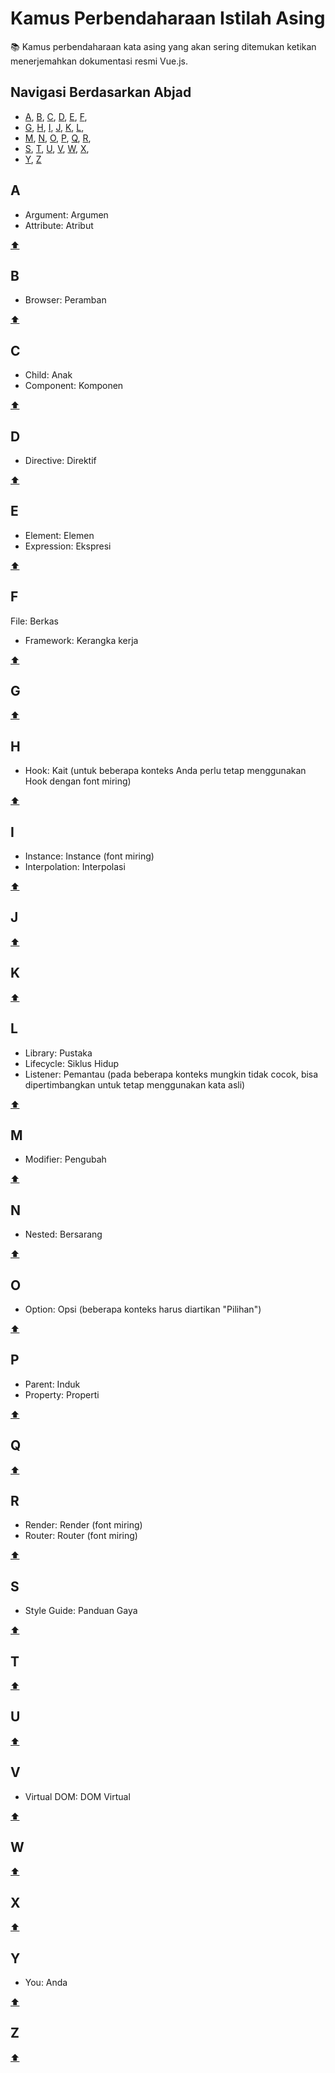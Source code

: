 # Kamus Perbendaharaan Istilah Asing

📚 Kamus perbendaharaan kata asing yang akan sering ditemukan ketikan menerjemahkan dokumentasi resmi Vue.js.

## Navigasi Berdasarkan Abjad

+ [A](#a), [B](#b), [C](#c), [D](#d), [E](#e), [F](#f),
+ [G](#g), [H](#h), [I](#i), [J](#j), [K](#k), [L](#l),
+ [M](#m), [N](#n), [O](#o), [P](#p), [Q](#q), [R](#r),
+ [S](#s), [T](#t), [U](#u), [V](#v), [W](#w), [X](#x),
+ [Y](#y), [Z](#z)

## A

- Argument: Argumen
- Attribute: Atribut

[⬆️](#navigasi-berdasarkan-abjad)

## B

- Browser: Peramban

[⬆️](#navigasi-berdasarkan-abjad)

## C

- Child: Anak
- Component: Komponen

[⬆️](#navigasi-berdasarkan-abjad)

## D

- Directive: Direktif

[⬆️](#navigasi-berdasarkan-abjad)

## E

- Element: Elemen
- Expression: Ekspresi

[⬆️](#navigasi-berdasarkan-abjad)

## F

File: Berkas

- Framework: Kerangka kerja

[⬆️](#navigasi-berdasarkan-abjad)

## G


[⬆️](#navigasi-berdasarkan-abjad)

## H

- Hook: Kait (untuk beberapa konteks Anda perlu tetap menggunakan Hook dengan font miring)

[⬆️](#navigasi-berdasarkan-abjad)

## I

- Instance: Instance (font miring)
- Interpolation: Interpolasi

[⬆️](#navigasi-berdasarkan-abjad)

## J


[⬆️](#navigasi-berdasarkan-abjad)

## K

[⬆️](#navigasi-berdasarkan-abjad)

## L

- Library: Pustaka
- Lifecycle: Siklus Hidup
- Listener: Pemantau (pada beberapa konteks mungkin tidak cocok, bisa dipertimbangkan untuk tetap menggunakan kata asli)

[⬆️](#navigasi-berdasarkan-abjad)

## M

- Modifier: Pengubah

[⬆️](#navigasi-berdasarkan-abjad)

## N

- Nested: Bersarang

[⬆️](#navigasi-berdasarkan-abjad)

## O

- Option: Opsi (beberapa konteks harus diartikan "Pilihan")

[⬆️](#navigasi-berdasarkan-abjad)

## P

- Parent: Induk
- Property: Properti

[⬆️](#navigasi-berdasarkan-abjad)

## Q


[⬆️](#navigasi-berdasarkan-abjad)

## R

- Render: Render (font miring)
- Router: Router (font miring)

[⬆️](#navigasi-berdasarkan-abjad)

## S

- Style Guide: Panduan Gaya


[⬆️](#navigasi-berdasarkan-abjad)

## T


[⬆️](#navigasi-berdasarkan-abjad)

## U


[⬆️](#navigasi-berdasarkan-abjad)

## V

- Virtual DOM: DOM Virtual

[⬆️](#navigasi-berdasarkan-abjad)

## W


[⬆️](#navigasi-berdasarkan-abjad)

## X


[⬆️](#navigasi-berdasarkan-abjad)

## Y

- You: Anda

[⬆️](#navigasi-berdasarkan-abjad)

## Z


[⬆️](#navigasi-berdasarkan-abjad)
